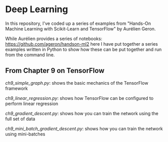 # Deep Learning

In this repository, I've coded up a series of examples from "Hands-On Machine Learning with Scikit-Learn and TensorFlow" by Aurélien Geron.

While Aurélien provides a series of notebooks: https://github.com/ageron/handson-ml2 here I have put together a series examples written in Python to show how these can be put together and run from the command line.

## From Chapter 9 on TensorFlow

*ch9_simple_graph.py*: shows the basic mechanics of the TensorFlow framework

*ch9_linear_regression.py*: shows how TensorFlow can be configured to perform linear regression

*ch9_gradient_descent.py*: shows how you can train the network using the full set of data

*ch9_mini_batch_gradient_descent.py*: shows how you can train the network using mini-batches

